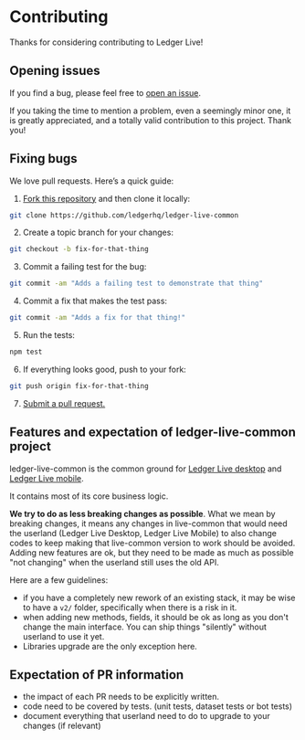 # Contributing

Thanks for considering contributing to Ledger Live!


## Opening issues

If you find a bug, please feel free to [open an issue](https://github.com/ledgerhq/ledger-live-common/issues).

If you taking the time to mention a problem, even a seemingly minor one, it is greatly appreciated, and a totally valid contribution to this project. Thank you!

## Fixing bugs

We love pull requests. Here’s a quick guide:

1. [Fork this repository](https://github.com/ledgerhq/ledger-live-common/fork) and then clone it locally:

  ```bash
  git clone https://github.com/ledgerhq/ledger-live-common
  ```

2. Create a topic branch for your changes:

  ```bash
  git checkout -b fix-for-that-thing
  ```
3. Commit a failing test for the bug:

  ```bash
  git commit -am "Adds a failing test to demonstrate that thing"
  ```

4. Commit a fix that makes the test pass:

  ```bash
  git commit -am "Adds a fix for that thing!"
  ```

5. Run the tests:

  ```bash
  npm test
  ```

6. If everything looks good, push to your fork:

  ```bash
  git push origin fix-for-that-thing
  ```

7. [Submit a pull request.](https://help.github.com/articles/creating-a-pull-request)

## Features and expectation of ledger-live-common project

ledger-live-common is the common ground for [Ledger Live desktop](https://github.com/LedgerHQ/ledger-live-desktop) and [Ledger Live mobile](https://github.com/LedgerHQ/ledger-live-mobile).

It contains most of its core business logic.

**We try to do as less breaking changes as possible**. What we mean by breaking changes, it means any changes in live-common that would need the userland (Ledger Live Desktop, Ledger Live Mobile) to also change codes to keep making that live-common version to work should be avoided.
Adding new features are ok, but they need to be made as much as possible "not changing" when the userland still uses the old API.

Here are a few guidelines:
- if you have a completely new rework of an existing stack, it may be wise to have a `v2/` folder, specifically when there is a risk in it.
- when adding new methods, fields, it should be ok as long as you don't change the main interface. You can ship things "silently" without userland to use it yet.
- Libraries upgrade are the only exception here.

## Expectation of PR information

- the impact of each PR needs to be explicitly written.
- code need to be covered by tests. (unit tests, dataset tests or bot tests)
- document everything that userland need to do to upgrade to your changes (if relevant)
